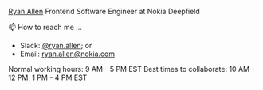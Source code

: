 [Ryan Allen](https://team.deepfield.com/post/635788078475264000/ryan-allen-job-description-i-work-on-web-pages)
Frontend Software Engineer at Nokia Deepfield

📫 How to reach me ... 
- Slack: [@ryan.allen](https://app.slack.com/client/TFGS7ELFJ/D01FFN1644V/user_profile/U01FC346CF8); or
- Email: [ryan.allen@nokia.com](mailto:ryan.allen@nokia.com)

Normal working hours: 9 AM - 5 PM EST 
Best times to collaborate: 10 AM - 12 PM, 1 PM - 4 PM EST
